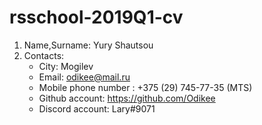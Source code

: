 # rsschool-2019Q1-cv
1. Name,Surname: Yury Shautsou
2. Contacts:
   * City: Mogilev
   * Email: odikee@mail.ru
   * Mobile phone number : +375 (29) 745-77-35 (MTS)
   * Github account: https://github.com/Odikee
   * Discord account: Lary#9071